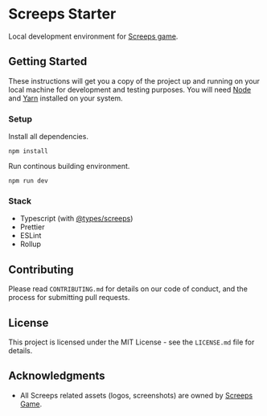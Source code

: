 # Screeps Starter

Local development environment for [Screeps game](https://screeps.com).

## Getting Started

These instructions will get you a copy of the project up and running on your local machine for development and testing purposes.
You will need [Node](https://nodejs.org/en/) and [Yarn](https://yarnpkg.com/lang/en/) installed on your system.

### Setup

Install all dependencies.

```
npm install
```

Run continous building environment.

```
npm run dev
```

### Stack

- Typescript (with [@types/screeps](https://www.npmjs.com/package/@types/screeps))
- Prettier
- ESLint
- Rollup

## Contributing

Please read `CONTRIBUTING.md` for details on our code of conduct, and the process for submitting pull requests.

## License

This project is licensed under the MIT License - see the `LICENSE.md` file for details.

## Acknowledgments

- All Screeps related assets (logos, screenshots) are owned by [Screeps Game](https://screeps.com).
